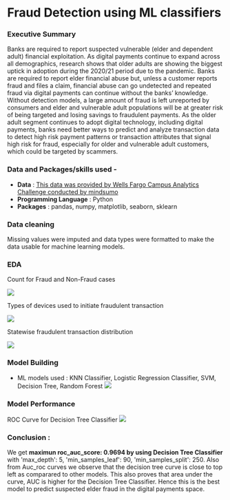 # Fraud Detection using ML classifiers

### Executive Summary
Banks are required to report suspected vulnerable (elder and dependent adult) financial exploitation. As digital payments continue to expand across all demographics, research shows that older adults are showing the biggest uptick in adoption during the 2020/21 period due to the pandemic. Banks are required to report elder financial abuse but, unless a customer reports fraud and files a claim, financial abuse can go undetected and repeated fraud via digital payments can continue without the banks’ knowledge. Without detection models, a large amount of fraud is left unreported by consumers and elder and vulnerable adult populations will be at greater risk of being targeted and losing savings to fraudulent payments. As the older adult segment continues to adopt digital technology, including digital payments, banks need better ways to predict and analyze transaction data to detect high risk payment patterns or transaction attributes that signal high risk for fraud, especially for older and vulnerable adult customers, which could be targeted by scammers.

### Data and Packages/skills used -
- **Data** : [This data was provided by Wells Fargo Campus Analytics Challenge conducted by mindsumo](https://www.mindsumo.com/contests/campus-analytics-challenge-2021)
- **Programming Language** : Python 
- **Packages** : pandas, numpy, matplotlib, seaborn, sklearn

### Data cleaning
Missing values were imputed and data types were formatted to make the data usable for machine learning models.

### EDA
Count for Fraud and Non-Fraud cases

![](https://github.com/AabhaD/Fraud-Detection/blob/main/image/nonfraudandfraud.png)

Types of devices used to initiate fraudulent transaction

![](https://github.com/AabhaD/Fraud-Detection/blob/main/image/typeofdevice.png)

Statewise fraudulent transaction distribution

![](https://github.com/AabhaD/Fraud-Detection/blob/main/image/State%20wise%20fraud%20and%20nonfraud%20count.png)

### Model Building
- ML models used : KNN Classifier, Logistic Regression Classifier, SVM, Decision Tree, Random Forest
![](https://github.com/AabhaD/Fraud-Detection/blob/main/image/model%20performance%20table.png)

### Model Performance
ROC Curve for Decision Tree Classifier
![](https://github.com/AabhaD/Fraud-Detection/blob/main/image/Decision%20Tree%20AUC.png)

### Conclusion :
We get **maximun roc_auc_score: 0.9694 by using Decision Tree Classifier** with 'max_depth': 5, 'min_samples_leaf': 90, 'min_samples_split': 250. Also from Auc_roc curves we observe that the decision tree curve is close to top left as comparared to other models. This also proves that area under the curve, AUC is higher for the Decision Tree Classifier. Hence this is the best model to predict suspected elder fraud in the digital payments space.

